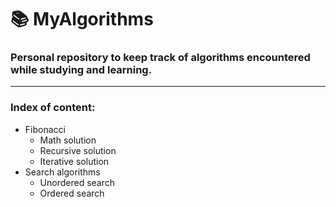 # 📚 MyAlgorithms
### Personal repository to keep track of algorithms encountered while studying and learning.
***

### Index of content:
* Fibonacci
  * Math solution
  * Recursive solution
  * Iterative solution
* Search algorithms
  * Unordered search
  * Ordered search
